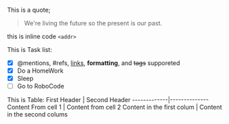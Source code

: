 This is a quote;

> We're living the future so 
> the  present is our past.

this is inline code `<addr>`


This is Task list:
-[x] @mentions, #refs, [links](), **formatting**, and <del>tags</del> supporeted 
-[x] Do a HomeWork
-[x] Sleep
-[ ] Go to RoboCode

This is Table:
First Header | Second Header 
-------------|--------------
Content From cell 1 | Content from cell 2
Content in the first colum | Content in the second colums
